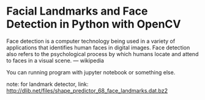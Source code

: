 # Facial Landmarks and Face Detection in Python with OpenCV
Face detection is a computer technology being used in a variety of applications that identifies human faces in digital images. Face detection also refers to the psychological process by which humans locate and attend to faces in a visual scene. — wikipedia

You can running program with jupyter notebook or something else.

note:
for landmark detector, link: http://dlib.net/files/shape_predictor_68_face_landmarks.dat.bz2
